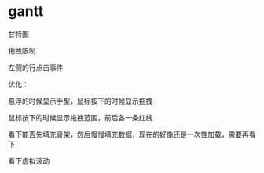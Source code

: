 # gantt
甘特图


拖拽限制

左侧的行点击事件


优化：

悬浮的时候显示手型，鼠标按下的时候显示拖拽

鼠标按下的时候显示拖拽范围，前后各一条红线

看下能否先填充骨架，然后慢慢填充数据，现在的好像还是一次性加载，需要再看下

看下虚拟滚动

